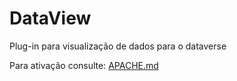 # DataView
 
Plug-in para visualização de dados para o dataverse

Para ativação consulte: <a href="APACHE.md">APACHE.md</a>
